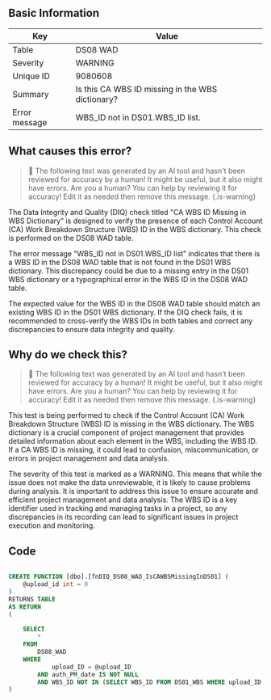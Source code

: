## Basic Information
| Key         | Value          |
|-------------|----------------|
| Table       | DS08 WAD |
| Severity    | WARNING |
| Unique ID   | 9080608   |
| Summary     | Is this CA WBS ID missing in the WBS dictionary? |
| Error message | WBS_ID not in DS01.WBS_ID list. |

## What causes this error?

> :robot: The following text was generated by an AI tool and hasn't been reviewed for accuracy by a human! It might be useful, but it also might have errors. Are you a human? You can help by reviewing it for accuracy! Edit it as needed then remove this message.
{.is-warning}

The Data Integrity and Quality (DIQ) check titled "CA WBS ID Missing in WBS Dictionary" is designed to verify the presence of each Control Account (CA) Work Breakdown Structure (WBS) ID in the WBS dictionary. This check is performed on the DS08 WAD table.

The error message "WBS_ID not in DS01.WBS_ID list" indicates that there is a WBS ID in the DS08 WAD table that is not found in the DS01 WBS dictionary. This discrepancy could be due to a missing entry in the DS01 WBS dictionary or a typographical error in the WBS ID in the DS08 WAD table.

The expected value for the WBS ID in the DS08 WAD table should match an existing WBS ID in the DS01 WBS dictionary. If the DIQ check fails, it is recommended to cross-verify the WBS IDs in both tables and correct any discrepancies to ensure data integrity and quality.
## Why do we check this?

> :robot: The following text was generated by an AI tool and hasn't been reviewed for accuracy by a human! It might be useful, but it also might have errors. Are you a human? You can help by reviewing it for accuracy! Edit it as needed then remove this message.
{.is-warning}

This test is being performed to check if the Control Account (CA) Work Breakdown Structure (WBS) ID is missing in the WBS dictionary. The WBS dictionary is a crucial component of project management that provides detailed information about each element in the WBS, including the WBS ID. If a CA WBS ID is missing, it could lead to confusion, miscommunication, or errors in project management and data analysis.

The severity of this test is marked as a WARNING. This means that while the issue does not make the data unreviewable, it is likely to cause problems during analysis. It is important to address this issue to ensure accurate and efficient project management and data analysis. The WBS ID is a key identifier used in tracking and managing tasks in a project, so any discrepancies in its recording can lead to significant issues in project execution and monitoring.
## Code

```sql

CREATE FUNCTION [dbo].[fnDIQ_DS08_WAD_IsCAWBSMissingInDS01] (
	@upload_id int = 0
)
RETURNS TABLE
AS RETURN
(
	
	SELECT 
		*
	FROM
		DS08_WAD
	WHERE
			upload_ID = @upload_ID
		AND auth_PM_date IS NOT NULL
		AND WBS_ID NOT IN (SELECT WBS_ID FROM DS01_WBS WHERE upload_ID = @upload_ID)
)
```
